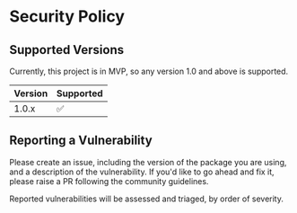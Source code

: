 # Security Policy

## Supported Versions

Currently, this project is in MVP, so any version 1.0 and above is supported.

| Version | Supported          |
| ------- | ------------------ |
| 1.0.x   | :white_check_mark: |

## Reporting a Vulnerability

Please create an issue, including the version of the package you are using, and a description of the vulnerability. If you'd like to go ahead and fix it, please raise a PR following the community guidelines.

Reported vulnerabilities will be assessed and triaged, by order of severity. 
